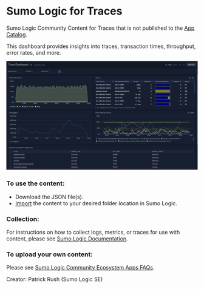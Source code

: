 # Sumo Logic for Traces
Sumo Logic Community Content for Traces that is not published to the [App Catalog](https://help.sumologic.com/docs/integrations/).

This dashboard provides insights into traces, transaction times, throughput, error rates, and more.

![traces-dashboard](Screenshots/Traces-Dashboard.png)

### To use the content:
- Download the JSON file(s).
- [Import](https://help.sumologic.com/docs/get-started/library/#import-content) the content to your desired folder location in Sumo Logic.

### Collection:
For instructions on how to collect logs, metrics, or traces for use with content, please see [Sumo Logic Documentation](https://help.sumologic.com/docs/send-data/).

### To upload your own content:
Please see [Sumo Logic Community Ecosystem Apps FAQs](https://help.sumologic.com/docs/integrations/community-ecosystem-apps/#faq).

Creator: Patrick Rush (Sumo Logic SE)